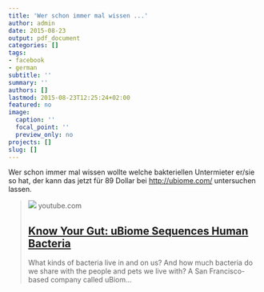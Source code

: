 ```yaml
---
title: 'Wer schon immer mal wissen ...'
author: admin
date: 2015-08-23
output: pdf_document
categories: []
tags:
- facebook
- german
subtitle: ''
summary: ''
authors: []
lastmod: 2015-08-23T12:25:24+02:00
featured: no
image:
  caption: ''
  focal_point: ''
  preview_only: no
projects: []
slug: []
---
```

Wer schon immer mal wissen wollte welche bakteriellen Untermieter er/sie so hat, der kann das jetzt für 89 Dollar bei http://ubiome.com/ untersuchen lassen. ﻿
> [![](https://i.ytimg.com/vi/UjdivDJ9cho/maxresdefault.jpg)](https://www.youtube.com/watch?v=UjdivDJ9cho)
> youtube.com
> ## [Know Your Gut: uBiome Sequences Human Bacteria](https://www.youtube.com/watch?v=UjdivDJ9cho)
>
>What kinds of bacteria live in and on us? And how much bacteria do we share with the people and pets we live with? A San Francisco-based company called uBiom...

